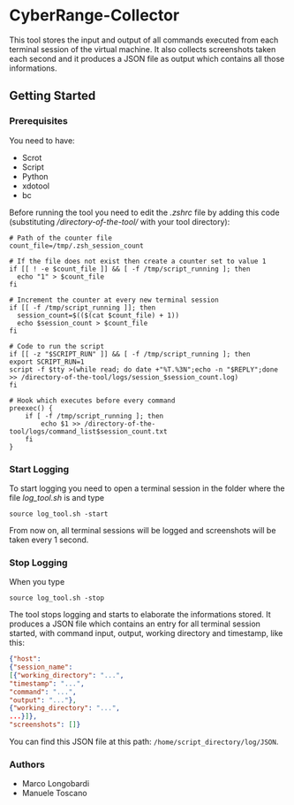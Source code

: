# CyberRange-Collector
This tool stores the input and output of all commands executed from each terminal session of the virtual machine. It also collects screenshots taken each  second and it produces a JSON file as output which contains all those informations. 

## Getting Started
### Prerequisites
You need to have: 
* Scrot
* Script
* Python
* xdotool
* bc

Before running the tool you need to edit the *.zshrc* file by adding this code (substituting */directory-of-the-tool/* with your tool directory):
```shell
# Path of the counter file
count_file=/tmp/.zsh_session_count

# If the file does not exist then create a counter set to value 1
if [[ ! -e $count_file ]] && [ -f /tmp/script_running ]; then
  echo "1" > $count_file
fi

# Increment the counter at every new terminal session
if [[ -f /tmp/script_running ]]; then
  session_count=$(($(cat $count_file) + 1))
  echo $session_count > $count_file
fi

# Code to run the script 
if [[ -z "$SCRIPT_RUN" ]] && [ -f /tmp/script_running ]; then
export SCRIPT_RUN=1
script -f $tty >(while read; do date +"%T.%3N";echo -n "$REPLY";done >> /directory-of-the-tool/logs/session_$session_count.log)
fi

# Hook which executes before every command 
preexec() {
    if [ -f /tmp/script_running ]; then
        echo $1 >> /directory-of-the-tool/logs/command_list$session_count.txt
    fi
}
```
### Start Logging
To start logging you need to open a terminal session in the folder where the file *log_tool.sh* is and type
```shell
source log_tool.sh -start
```
From now on, all terminal sessions will be logged and screenshots will be taken every 1 second. 
### Stop Logging
When you type
```shell
source log_tool.sh -stop
```
The tool stops logging and starts to elaborate the informations stored. It produces a JSON file which contains an entry for all terminal session started, with command input, output, working directory and timestamp, like this:
```JSON
{"host": 
{"session_name": 
[{"working_directory": "...",
"timestamp": "...",
"command": "...", 
"output": "..."}, 
{"working_directory": "...",
...}]}, 
"screenshots": []}
```
You can find this JSON file at this path: `/home/script_directory/log/JSON`.
### Authors
* Marco Longobardi
* Manuele Toscano

